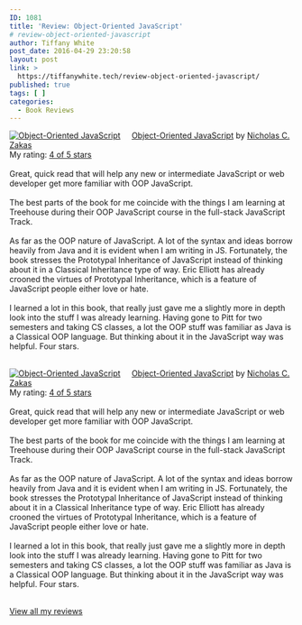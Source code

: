 ```yaml
---
ID: 1081
title: 'Review: Object-Oriented JavaScript'
# review-object-oriented-javascript
author: Tiffany White
post_date: 2016-04-29 23:20:58
layout: post
link: >
  https://tiffanywhite.tech/review-object-oriented-javascript/
published: true
tags: [ ]
categories:
  - Book Reviews
---
```



<a href="https://www.goodreads.com/book/show/18492393-object-oriented-javascript" style="float: left; padding-right: 20px"><img border="0" alt="Object-Oriented JavaScript" src="https://d.gr-assets.com/books/1383046647m/18492393.jpg" /></a><a href="https://www.goodreads.com/book/show/18492393-object-oriented-javascript">Object-Oriented JavaScript</a> by <a href="https://www.goodreads.com/author/show/25509.Nicholas_C_Zakas">Nicholas C. Zakas</a><br/>
My rating: <a href="https://www.goodreads.com/review/show/1519932501">4 of 5 stars</a><br /><br />
Great, quick read that will help any new or intermediate JavaScript or web developer get more familiar with OOP JavaScript.<br><br>The best parts of the book for me coincide with the things I am learning at Treehouse during their OOP JavaScript course in the full-stack JavaScript Track.<br><br>As far as the OOP nature of JavaScript. A lot of the syntax and ideas borrow heavily from Java and it is evident when I am writing in JS. Fortunately, the book stresses the Prototypal Inheritance of JavaScript instead of thinking about it in a Classical Inheritance type of way. Eric Elliott has already crooned the virtues of Prototypal Inheritance, which is a feature of JavaScript people either love or hate.<br><br>I learned a lot in this book, that really just gave me a slightly more in depth look into the stuff I was already learning. Having gone to Pitt for two semesters and taking CS classes, a lot the OOP stuff was familiar as Java is a Classical OOP language. But thinking about it in the JavaScript way was helpful. Four stars.
<br/><br/>



<a href="https://www.goodreads.com/book/show/18492393-object-oriented-javascript" style="float: left; padding-right: 20px"><img border="0" alt="Object-Oriented JavaScript" src="https://d.gr-assets.com/books/1383046647m/18492393.jpg" /></a><a href="https://www.goodreads.com/book/show/18492393-object-oriented-javascript">Object-Oriented JavaScript</a> by <a href="https://www.goodreads.com/author/show/25509.Nicholas_C_Zakas">Nicholas C. Zakas</a><br/>
My rating: <a href="https://www.goodreads.com/review/show/1519932501">4 of 5 stars</a><br /><br />
Great, quick read that will help any new or intermediate JavaScript or web developer get more familiar with OOP JavaScript.<br><br>The best parts of the book for me coincide with the things I am learning at Treehouse during their OOP JavaScript course in the full-stack JavaScript Track.<br><br>As far as the OOP nature of JavaScript. A lot of the syntax and ideas borrow heavily from Java and it is evident when I am writing in JS. Fortunately, the book stresses the Prototypal Inheritance of JavaScript instead of thinking about it in a Classical Inheritance type of way. Eric Elliott has already crooned the virtues of Prototypal Inheritance, which is a feature of JavaScript people either love or hate.<br><br>I learned a lot in this book, that really just gave me a slightly more in depth look into the stuff I was already learning. Having gone to Pitt for two semesters and taking CS classes, a lot the OOP stuff was familiar as Java is a Classical OOP language. But thinking about it in the JavaScript way was helpful. Four stars.
<br/><br/>




<a href="https://www.goodreads.com/review/list/1940314-tiffany">View all my reviews</a>